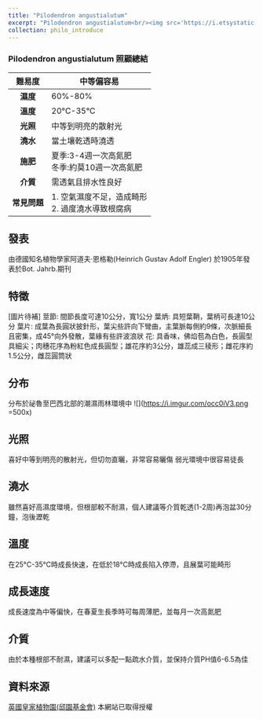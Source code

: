 ```yaml
---
title: "Pilodendron angustialutum"
excerpt: "Pilodendron angustialutum<br/><img src='https://i.etsystatic.com/29825396/r/il/2fb033/3336075217/il_fullxfull.3336075217_3dmx.jpg'>"
collection: philo_introduce
---
```


### Pilodendron angustialutum 照顧總結

|**難易度**|中等偏容易 |
|:-:|-|
|**濕度**|60%-80%|
|**溫度**|20°C-35°C|
|**光照**|中等到明亮的散射光|
|**澆水**|當土壤乾透時澆透|
|**施肥**|夏季:3-4週一次高氮肥<br>冬季:約莫10週一次高氮肥|
|**介質**|需透氣且排水性良好|
|**常見問題**|1. 空氣濕度不足，造成畸形<br>2. 過度澆水導致根腐病|

## 發表

由德國知名植物學家阿道夫·恩格勒(Heinrich Gustav Adolf Engler) 於1905年發表於Bot. Jahrb.期刊

## 特徵

[圖片待補]
莖節: 間節長度可達10公分，寬1公分
葉炳: 具短葉鞘，葉柄可長達10公分
葉片: 成葉為長圓狀披針形，葉尖些許向下彎曲，主葉脈每側約9條，次脈細長且密集，成45°向外發散，葉緣有些許波浪狀
花: 具香味，佛焰苞為白色，長圓型具細尖；肉穗花序為粉紅色成長圓型；雄花序約3公分，雄蕊成三稜形；雌花序約1.5公分，雌蕊圓筒狀

## 分布

分布於祕魯至巴西北部的潮濕雨林環境中
![](https://i.imgur.com/occ0iV3.png =500x)

## 光照

喜好中等到明亮的散射光，但切勿直曬，非常容易曬傷
弱光環境中很容易徒長

## 澆水

雖然喜好高濕度環境，但根部較不耐濕，個人建議等介質乾透(1-2周)再泡盆30分鐘，泡後瀝乾

## 溫度

在25°C-35°C時成長快速，在低於18°C時成長陷入停滯，且展葉可能畸形

## 成長速度

成長速度為中等偏快，在春夏生長季時可每周薄肥，並每月一次高氮肥

## 介質

由於本種根部不耐濕，建議可以多配一點疏水介質，並保持介質PH值6-6.5為佳

## 資料來源

[英國皇家植物園(邱園基金會)](https://powo.science.kew.org/taxon/urn:lsid:ipni.org:names:192961-2)
本網站已取得授權
